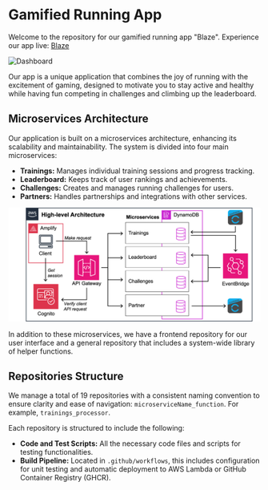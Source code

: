 # Gamified Running App

Welcome to the repository for our gamified running app "Blaze". Experience our app live: [Blaze](https://master.d3tdusvelb9wc3.amplifyapp.com)

<img src="dashboard.png" alt="Dashboard" width="600"/>

Our app is a unique application that combines the joy of running with the excitement of gaming, designed to motivate you to stay active and healthy while having fun competing in challenges and climbing up the leaderboard.

## Microservices Architecture

Our application is built on a microservices architecture, enhancing its scalability and maintainability. The system is divided into four main microservices:

- **Trainings:** Manages individual training sessions and progress tracking.
- **Leaderboard:** Keeps track of user rankings and achievements.
- **Challenges:** Creates and manages running challenges for users.
- **Partners:** Handles partnerships and integrations with other services.
  
<img src="architecture_diagram.png" alt="Architecture Diagram" width="600"/>

In addition to these microservices, we have a frontend repository for our user interface and a general repository that includes a system-wide library of helper functions.

## Repositories Structure

We manage a total of 19 repositories with a consistent naming convention to ensure clarity and ease of navigation: `microserviceName_function`. For example, `trainings_processor`.

Each repository is structured to include the following:

- **Code and Test Scripts:** All the necessary code files and scripts for testing functionalities.
- **Build Pipeline:** Located in `.github/workflows`, this includes configuration for unit testing and automatic deployment to AWS Lambda or GitHub Container Registry (GHCR).
